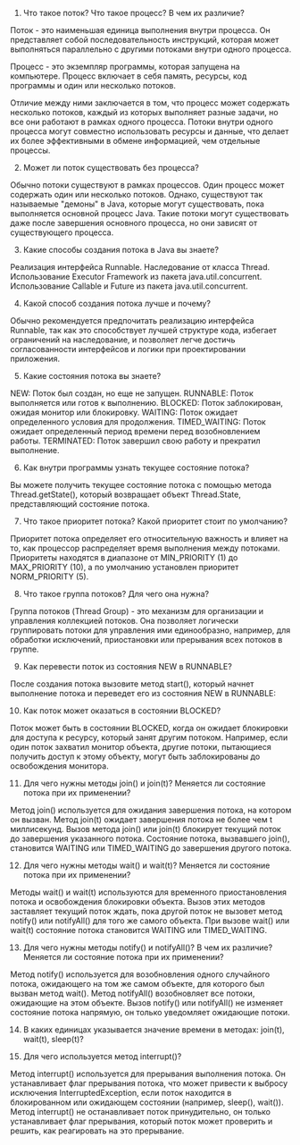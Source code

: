1) Что такое поток? Что такое процесс? В чем их различие?

Поток - это наименьшая единица выполнения внутри процесса. Он представляет собой последовательность инструкций, 
   которая может выполняться параллельно с другими потоками внутри одного процесса.

Процесс - это экземпляр программы, которая запущена на компьютере. Процесс включает в себя память, ресурсы, код программы и один или несколько потоков.

Отличие между ними заключается в том, что процесс может содержать несколько потоков, каждый из которых выполняет разные задачи, но все они работают в рамках одного процесса. Потоки внутри одного процесса могут совместно использовать ресурсы и данные, что делает их более эффективными в обмене информацией, чем отдельные процессы.

2) Может ли поток существовать без процесса?

Обычно потоки существуют в рамках процессов. Один процесс может содержать один или несколько потоков. Однако, 
существуют так называемые "демоны" в Java, которые могут существовать, пока выполняется основной процесс Java. Такие 
потоки могут существовать даже после завершения основного процесса, но они зависят от существующего процесса.

3) Какие способы создания потока в Java вы знаете?

Реализация интерфейса Runnable.
Наследование от класса Thread.
Использование Executor Framework из пакета java.util.concurrent.
Использование Callable и Future из пакета java.util.concurrent.

4) Какой способ создания потока лучше и почему?

Обычно рекомендуется предпочитать реализацию интерфейса Runnable, так как это способствует лучшей структуре кода, избегает ограничений на наследование, и позволяет легче достичь согласованности интерфейсов и логики при проектировании приложения.

5) Какие состояния потока вы знаете?

NEW: Поток был создан, но еще не запущен.
RUNNABLE: Поток выполняется или готов к выполнению.
BLOCKED: Поток заблокирован, ожидая монитор или блокировку.
WAITING: Поток ожидает определенного условия для продолжения.
TIMED_WAITING: Поток ожидает определенный период времени перед возобновлением работы.
TERMINATED: Поток завершил свою работу и прекратил выполнение.

6) Как внутри программы узнать текущее состояние потока?

Вы можете получить текущее состояние потока с помощью метода Thread.getState(), который возвращает объект Thread.State, представляющий состояние потока.

7) Что такое приоритет потока? Какой приоритет стоит по умолчанию?

Приоритет потока определяет его относительную важность и влияет на то, как процессор распределяет время выполнения между потоками. Приоритеты находятся в диапазоне от MIN_PRIORITY (1) до MAX_PRIORITY (10), а по умолчанию установлен приоритет NORM_PRIORITY (5).

8) Что такое группа потоков? Для чего она нужна?

Группа потоков (Thread Group) - это механизм для организации и управления коллекцией потоков. Она позволяет логически группировать потоки для управления ими единообразно, например, для обработки исключений, приостановки или прерывания всех потоков в группе.

9) Как перевести поток из состояния NEW в RUNNABLE?

После создания потока вызовите метод start(), который начнет выполнение потока и переведет его из состояния NEW в RUNNABLE:


10) Как поток может оказаться в состоянии BLOCKED?

Поток может быть в состоянии BLOCKED, когда он ожидает блокировки для доступа к ресурсу, который занят другим потоком. Например, если один поток захватил монитор объекта, другие потоки, пытающиеся получить доступ к этому объекту, могут быть заблокированы до освобождения монитора.

11) Для чего нужны методы join() и join(t)? Меняется ли состояние потока при их применении?

Метод join() используется для ожидания завершения потока, на котором он вызван. Метод join(t) ожидает завершения потока не более чем t миллисекунд. Вызов метода join() или join(t) блокирует текущий поток до завершения указанного потока. Состояние потока, вызвавшего join(), становится WAITING или TIMED_WAITING до завершения другого потока.

12) Для чего нужны методы wait() и wait(t)? Меняется ли состояние потока при их применении?

Методы wait() и wait(t) используются для временного приостановления потока и освобождения блокировки объекта. Вызов этих методов заставляет текущий поток ждать, пока другой поток не вызовет метод notify() или notifyAll() для того же самого объекта. При вызове wait() или wait(t) состояние потока становится WAITING или TIMED_WAITING.

13) Для чего нужны методы notify() и notifyAll()? В чем их различие? Меняется ли состояние потока при их применении?

Метод notify() используется для возобновления одного случайного потока, ожидающего на том же самом объекте, для которого был вызван метод wait(). Метод notifyAll() возобновляет все потоки, ожидающие на этом объекте. Вызов notify() или notifyAll() не изменяет состояние потока напрямую, он только уведомляет ожидающие потоки.

14) В каких единицах указывается значение времени в методах: join(t), wait(t), sleep(t)?

15) Для чего используется метод interrupt()?

Метод interrupt() используется для прерывания выполнения потока. Он устанавливает флаг прерывания потока, что может привести к выбросу исключения InterruptedException, если поток находится в блокированном или ожидающем состоянии (например, sleep(), wait()). Метод interrupt() не останавливает поток принудительно, он только устанавливает флаг прерывания, который поток может проверить и решить, как реагировать на это прерывание.






